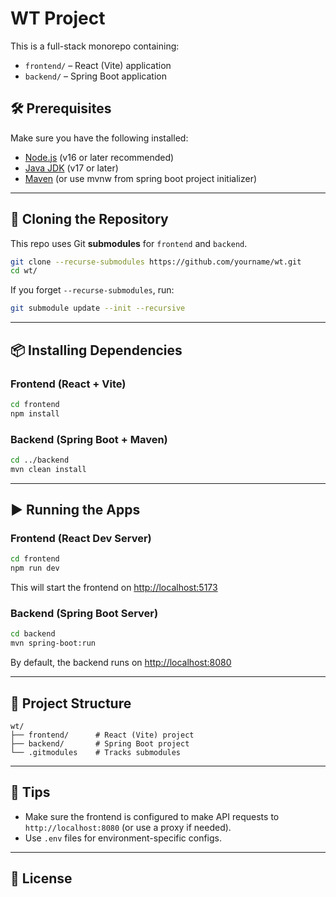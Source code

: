 # WT Project

This is a full-stack monorepo containing:

- `frontend/` – React (Vite) application
- `backend/` – Spring Boot application

## 🛠️ Prerequisites

Make sure you have the following installed:

- [Node.js](https://nodejs.org/) (v16 or later recommended)
- [Java JDK](https://adoptopenjdk.net/) (v17 or later)
- [Maven](https://maven.apache.org/) (or use mvnw from spring boot project initializer)

---

## 🚀 Cloning the Repository

This repo uses Git **submodules** for `frontend` and `backend`.

```bash
git clone --recurse-submodules https://github.com/yourname/wt.git
cd wt/
```

If you forget `--recurse-submodules`, run:

```bash
git submodule update --init --recursive
```

---

## 📦 Installing Dependencies

### Frontend (React + Vite)

```bash
cd frontend
npm install
```

### Backend (Spring Boot + Maven)

```bash
cd ../backend
mvn clean install
```

---

## ▶️ Running the Apps

### Frontend (React Dev Server)

```bash
cd frontend
npm run dev
```

This will start the frontend on [http://localhost:5173](http://localhost:5173)

### Backend (Spring Boot Server)

```bash
cd backend
mvn spring-boot:run
```

By default, the backend runs on [http://localhost:8080](http://localhost:8080)

---

## 📁 Project Structure

```
wt/
├── frontend/      # React (Vite) project
├── backend/       # Spring Boot project
└── .gitmodules    # Tracks submodules
```

---

## 🧪 Tips

- Make sure the frontend is configured to make API requests to `http://localhost:8080` (or use a proxy if needed).
- Use `.env` files for environment-specific configs.

---

## 📝 License


